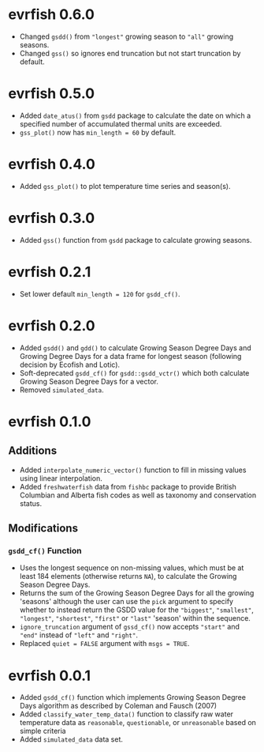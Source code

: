 <!-- NEWS.md is maintained by https://fledge.cynkra.com, contributors should not edit this file -->

# evrfish 0.6.0

- Changed `gsdd()` from `"longest"` growing season to `"all"` growing seasons.
- Changed `gss()` so ignores end truncation but not start truncation by default.


# evrfish 0.5.0

- Added `date_atus()` from `gsdd` package to calculate the date on which a specified number of accumulated thermal units are exceeded.
- `gss_plot()` now has `min_length = 60` by default.


# evrfish 0.4.0

- Added `gss_plot()` to plot temperature time series and season(s).


# evrfish 0.3.0

- Added `gss()` function from `gsdd` package to calculate growing seasons.


# evrfish 0.2.1

- Set lower default `min_length = 120` for `gsdd_cf()`.

# evrfish 0.2.0

- Added `gsdd()` and `gdd()` to calculate Growing Season Degree Days and Growing Degree Days for a data frame for longest season (following decision by Ecofish and Lotic).
- Soft-deprecated `gsdd_cf()` for `gsdd::gsdd_vctr()` which both calculate Growing Season Degree Days for a vector.
- Removed `simulated_data`.

# evrfish 0.1.0

## Additions

- Added `interpolate_numeric_vector()` function to fill in missing values using linear interpolation.
- Added `freshwaterfish` data from `fishbc` package to provide British Columbian and Alberta fish codes as well as taxonomy and conservation status.

## Modifications

### `gsdd_cf()` Function

- Uses the longest sequence on non-missing values, which must be at least 184 elements (otherwise returns `NA`), to calculate the Growing Season Degree Days.
- Returns the sum of the Growing Season Degree Days for all the growing 'seasons' although the user can use the `pick` argument to specify whether to instead return the GSDD value for the `"biggest"`, `"smallest"`, `"longest"`, `"shortest"`, `"first"` or `"last"` 'season' within the sequence.
- `ignore_truncation` argument of `gssd_cf()` now accepts `"start"` and `"end"` instead of
`"left"` and `"right"`.
- Replaced `quiet = FALSE` argument with `msgs = TRUE`.

# evrfish 0.0.1

- Added `gsdd_cf()` function which implements Growing Season Degree Days
algorithm as described by Coleman and Fausch (2007)
- Added `classify_water_temp_data()` function to classify raw water temperature
data as `reasonable`, `questionable`, or `unreasonable` based on 
simple criteria
- Added `simulated_data` data set.
